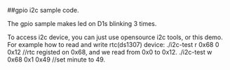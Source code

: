 ##gpio i2c sample code.

The gpio sample makes led on D1s blinking 3 times.

To access i2c device, you can just use opensource i2c tools, or this demo.
For example how to read and write rtc(ds1307) device:
./i2c-test r 0x68 0 0x12    //rtc registed on 0x68, and we read from 0x0 to 0x12.
./i2c-test w 0x68 0x1 0x49 //set minute to 49.



